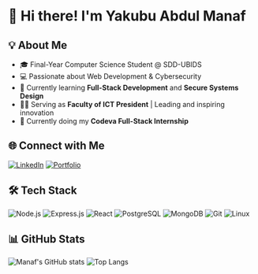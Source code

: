 # 👋 Hi there! I'm Yakubu Abdul Manaf  

## 💡 About Me
- 🎓 Final-Year Computer Science Student @ SDD-UBIDS  
- 💻 Passionate about Web Development & Cybersecurity  
- 🌱 Currently learning **Full-Stack Development** and **Secure Systems Design**  
- 👨‍💼 Serving as **Faculty of ICT President** | Leading and inspiring innovation  
- 🚀 Currently doing my **Codeva Full-Stack Internship**  

## 🌐 Connect with Me
[![LinkedIn](https://img.shields.io/badge/LinkedIn-0077B5?style=for-the-badge&logo=linkedin&logoColor=white)](https://www.linkedin.com/in/yakubu-manaf-0648a226a)
[![Portfolio](https://img.shields.io/badge/Portfolio-000?style=for-the-badge&logo=About.me&logoColor=white)]([YOUR_PORTFOLIO_LINK](https://manaf-yakubu.github.io/My_Portfolio_Website/#contact))

## 🛠 Tech Stack
![Node.js](https://img.shields.io/badge/Node.js-43853D?style=for-the-badge&logo=node.js&logoColor=white)
![Express.js](https://img.shields.io/badge/Express.js-404D59?style=for-the-badge)
![React](https://img.shields.io/badge/React-20232A?style=for-the-badge&logo=react&logoColor=61DAFB)
![PostgreSQL](https://img.shields.io/badge/PostgreSQL-316192?style=for-the-badge&logo=postgresql&logoColor=white)
![MongoDB](https://img.shields.io/badge/MongoDB-4EA94B?style=for-the-badge&logo=mongodb&logoColor=white)
![Git](https://img.shields.io/badge/Git-F05032?style=for-the-badge&logo=git&logoColor=white)
![Linux](https://img.shields.io/badge/Linux-FCC624?style=for-the-badge&logo=linux&logoColor=black)

## 📊 GitHub Stats
![Manaf's GitHub stats](https://github-readme-stats.vercel.app/api?username=Manaf-Yakubu&show_icons=true&theme=dark)
![Top Langs](https://github-readme-stats.vercel.app/api/top-langs/?username=Manaf-Yakubu&layout=compact&theme=dark)
